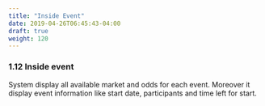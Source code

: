 ```yaml
---
title: "Inside Event"
date: 2019-04-26T06:45:43-04:00
draft: true
weight: 120
---
```


### 1.12 Inside event

System display all available market and odds for each event. Moreover it display event information like start date, participants and time left for start.
